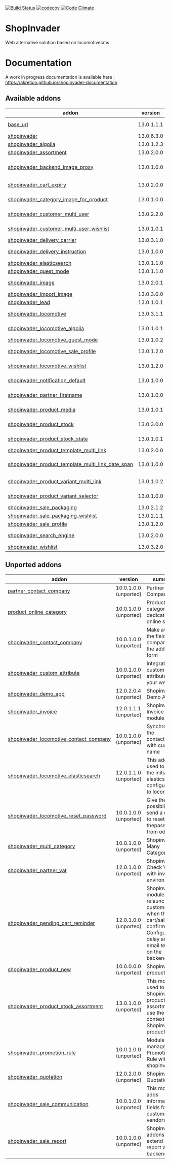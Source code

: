 [![Build Status](https://travis-ci.org/shopinvader/odoo-shopinvader.svg?branch=13.0)](https://travis-ci.org/shopinvader/odoo-shopinvader)
[![codecov](https://codecov.io/gh/shopinvader/odoo-shopinvader/branch/13.0/graph/badge.svg)](https://codecov.io/gh/shopinvader/odoo-shopinvader/branch/13.0)
[![Code Climate](https://codeclimate.com/github/shopinvader/odoo-shopinvader/badges/gpa.svg)](https://codeclimate.com/github/shopinvader/odoo-shopinvader)


ShopInvader
=================

Web alternative solution based on locomotivecms

Documentation
===============

A work in progress documentation is available here : https://akretion.github.io/shopinvader-documentation

[//]: # (addons)

Available addons
----------------
addon | version | summary
--- | --- | ---
[base_url](base_url/) | 13.0.1.1.1 | keep history of url for products & categories
[shopinvader](shopinvader/) | 13.0.6.3.0 | Shopinvader
[shopinvader_algolia](shopinvader_algolia/) | 13.0.1.2.3 | Shopinvader Algolia Connector
[shopinvader_assortment](shopinvader_assortment/) | 13.0.2.0.0 | Shopinvader Assortment
[shopinvader_backend_image_proxy](shopinvader_backend_image_proxy/) | 13.0.1.0.0 | Add possibility to replace the image URL by the proxy url set on the SE backend
[shopinvader_cart_expiry](shopinvader_cart_expiry/) | 13.0.2.0.0 | Shopinvader module to manage an expiry delay on cart
[shopinvader_category_image_for_product](shopinvader_category_image_for_product/) | 13.0.1.0.0 | Shopinvader Display category image for product
[shopinvader_customer_multi_user](shopinvader_customer_multi_user/) | 13.0.2.2.0 | Enable registration of multiple users per each company customer.
[shopinvader_customer_multi_user_wishlist](shopinvader_customer_multi_user_wishlist/) | 13.0.1.0.1 | Integrate customer multi user and wishlist.
[shopinvader_delivery_carrier](shopinvader_delivery_carrier/) | 13.0.3.1.0 | Carrier integration for Shopinvader
[shopinvader_delivery_instruction](shopinvader_delivery_instruction/) | 13.0.1.0.0 | Shopinvader addons to let user define delivery instructions
[shopinvader_elasticsearch](shopinvader_elasticsearch/) | 13.0.1.1.0 | Shopinvader Elasticsearch Connector
[shopinvader_guest_mode](shopinvader_guest_mode/) | 13.0.1.1.0 | Guest mode for Shopinvader
[shopinvader_image](shopinvader_image/) | 13.0.2.0.1 | Add the export of Image for Shopinvader
[shopinvader_import_image](shopinvader_import_image/) | 13.0.3.0.0 | Import product images
[shopinvader_lead](shopinvader_lead/) | 13.0.1.0.1 | Shopinvader Lead Management
[shopinvader_locomotive](shopinvader_locomotive/) | 13.0.3.1.1 | Manage communications between Shopinvader and Locomotive CMS
[shopinvader_locomotive_algolia](shopinvader_locomotive_algolia/) | 13.0.1.0.1 | This addons is used to push the initial algolia configuration to locomotive
[shopinvader_locomotive_guest_mode](shopinvader_locomotive_guest_mode/) | 13.0.1.0.2 | Shopinvader guest mode for locomotive
[shopinvader_locomotive_sale_profile](shopinvader_locomotive_sale_profile/) | 13.0.1.2.0 | Synchronize the sale profile info to customer record on Locomotive
[shopinvader_locomotive_wishlist](shopinvader_locomotive_wishlist/) | 13.0.1.2.0 | Synchronize wishlist details to Locomotive users record.
[shopinvader_notification_default](shopinvader_notification_default/) | 13.0.1.0.0 | Provide default notification templates for Shopinvader suite.
[shopinvader_partner_firstname](shopinvader_partner_firstname/) | 13.0.1.0.0 | Shopinvader Customer firstname/lastname
[shopinvader_product_media](shopinvader_product_media/) | 13.0.1.0.1 | Index storage media data into external search engine
[shopinvader_product_stock](shopinvader_product_stock/) | 13.0.3.0.0 | This module is used to choose a stock field during theexport (by backend)
[shopinvader_product_stock_state](shopinvader_product_stock_state/) | 13.0.1.0.1 | This module is used to choose a stock state during theexport (by backend)
[shopinvader_product_template_multi_link](shopinvader_product_template_multi_link/) | 13.0.2.0.0 | Shopinvader Product Link
[shopinvader_product_template_multi_link_date_span](shopinvader_product_template_multi_link_date_span/) | 13.0.1.0.0 | Integrate `product_template_multi_link_date_span` in Shopinvader
[shopinvader_product_variant_multi_link](shopinvader_product_variant_multi_link/) | 13.0.1.0.2 | Integrate product_variant_multi_link with Shopinvader
[shopinvader_product_variant_selector](shopinvader_product_variant_selector/) | 13.0.1.0.0 | Ease creation of variants selector on shopinvader sites
[shopinvader_sale_packaging](shopinvader_sale_packaging/) | 13.0.2.1.2 | Shopinvader Sale Packaging
[shopinvader_sale_packaging_wishlist](shopinvader_sale_packaging_wishlist/) | 13.0.2.1.1 | Add packaging information to wishlists
[shopinvader_sale_profile](shopinvader_sale_profile/) | 13.0.1.2.0 | ShopInvader - Sale profile
[shopinvader_search_engine](shopinvader_search_engine/) | 13.0.2.0.0 | Shopinvader Catalog Search Engine Connector
[shopinvader_wishlist](shopinvader_wishlist/) | 13.0.3.2.0 | Handle shop wishlist


Unported addons
---------------
addon | version | summary
--- | --- | ---
[partner_contact_company](partner_contact_company/) | 10.0.1.0.0 (unported) | Partner Company
[product_online_category](product_online_category/) | 10.0.1.0.0 (unported) | Product categories dedicated to online shop
[shopinvader_contact_company](shopinvader_contact_company/) | 10.0.1.0.0 (unported) | Make available the field company in the address form
[shopinvader_custom_attribute](shopinvader_custom_attribute/) | 10.0.1.0.0 (unported) | Integrate your custom attribute in your website
[shopinvader_demo_app](shopinvader_demo_app/) | 12.0.2.0.4 (unported) | Shopinvader Demo App
[shopinvader_invoice](shopinvader_invoice/) | 12.0.1.1.1 (unported) | Shopinvader Invoice module
[shopinvader_locomotive_contact_company](shopinvader_locomotive_contact_company/) | 10.0.1.0.0 (unported) | Synchronize the contact_name with customer name
[shopinvader_locomotive_elasticsearch](shopinvader_locomotive_elasticsearch/) | 12.0.1.1.0 (unported) | This addons is used to push the initial elasticsearch configuration to locomotive
[shopinvader_locomotive_reset_password](shopinvader_locomotive_reset_password/) | 10.0.1.0.0 (unported) | Give the possibility to send a email to reset thepassword from odoo
[shopinvader_multi_category](shopinvader_multi_category/) | 10.0.1.0.0 (unported) | Shopinvader Many Categories
[shopinvader_partner_vat](shopinvader_partner_vat/) | 12.0.1.0.0 (unported) | Shopinvader Check VAT with invader environnement
[shopinvader_pending_cart_reminder](shopinvader_pending_cart_reminder/) | 12.0.1.0.0 (unported) | Shopinvader module to relaunch the customer when the cart/sale is not confirmed yet. Configure the delay and the email template on the backend.
[shopinvader_product_new](shopinvader_product_new/) | 10.0.0.0.0 (unported) | Shopinvader product new
[shopinvader_product_stock_assortment](shopinvader_product_stock_assortment/) | 13.0.1.0.0 (unported) | This module is used to let the Shopinvader product assortment use the stock context in Shopinvader product stock.
[shopinvader_promotion_rule](shopinvader_promotion_rule/) | 10.0.1.0.0 (unported) | Module to manage Promotion Rule with shopinvader
[shopinvader_quotation](shopinvader_quotation/) | 12.0.2.0.0 (unported) | Shopinvader Quotation
[shopinvader_sale_communication](shopinvader_sale_communication/) | 10.0.1.0.0 (unported) | This module adds information fields for customers and vendors.
[shopinvader_sale_report](shopinvader_sale_report/) | 10.0.1.0.0 (unported) | Shopinvader addons to extend sale report with backend

[//]: # (end addons)
